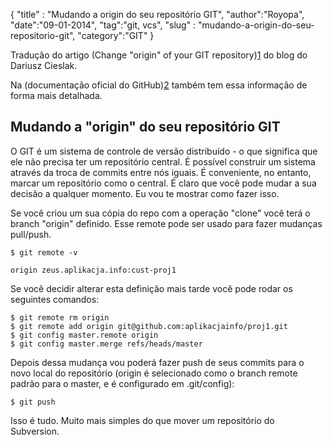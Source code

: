 {
"title" : "Mudando a origin do seu repositório GIT",
"author":"Royopa",
"date":"09-01-2014",
"tag":"git, vcs",
"slug" : "mudando-a-origin-do-seu-repositorio-git",
"category":"GIT"
}

Tradução do artigo (Change "origin" of your GIT repository)[1] do blog do Dariusz Cieslak.

Na (documentação oficial do GitHub)[2] também tem essa informação de forma mais detalhada.

Mudando a "origin" do seu repositório GIT
-----------------------------------------

O GIT é um sistema de controle de versão distribuído - o que significa que ele não precisa ter um repositório central. É possível construir um sistema através da troca de commits entre nós iguais.
É conveniente, no entanto, marcar um repositório como o central. É claro que você pode mudar a sua decisão a qualquer momento. Eu vou te mostrar como fazer isso.

Se você criou um sua cópia do repo com a operação "clone" você terá o branch "origin" definido. Esse remote pode ser usado para fazer mudanças pull/push.

    $ git remote -v

    origin zeus.aplikacja.info:cust-proj1

Se você decidir alterar esta definição mais tarde você pode rodar os seguintes comandos:

    $ git remote rm origin
    $ git remote add origin git@github.com:aplikacjainfo/proj1.git
    $ git config master.remote origin
    $ git config master.merge refs/heads/master

Depois dessa mudança vou poderá fazer push de seus commits para o novo local do repositório (origin é selecionado como o branch remote padrão para o master, e é configurado em .git/config):

    $ git push

Isso é tudo. Muito mais simples do que mover um repositório do Subversion.

[1]: http://blog.aplikacja.info/2010/08/switch-origin-of-your-git-repository/
[2]: https://help.github.com/articles/changing-a-remote-s-url/